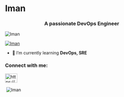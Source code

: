 # Iman


<h3 align="center">A passionate DevOps Engineer</h3>

<p align="left"> <img src="https://komarev.com/ghpvc/?username=Imandevops&label=Profile%20views&color=0e75b6&style=flat" alt="Iman" /> </p>

<p align="left"> <a href="https://github.com/ryo-ma/github-profile-trophy"><img src="https://github-profile-trophy.vercel.app/?username=Imandevops" alt="Iman" /></a> </p>

- 🌱 I’m currently learning **DevOps, SRE**

<h3 align="left">Connect with me:</h3>
<p align="left">
<a href="https://www.linkedin.com/in/iman-aghamohammadi-68954010b" target="blank"><img align="center" src="https://raw.githubusercontent.com/rahuldkjain/github-profile-readme-generator/master/src/images/icons/Social/linked-in-alt.svg" alt="https://www.linkedin.com/iman-aghamohammadi-68954010b" height="30" width="40" /></a>
</p>

<p>&nbsp;<img align="center" src="https://github-readme-stats.vercel.app/api?username=Imandevops&show_icons=true&locale=en" alt="Iman" /></p>
